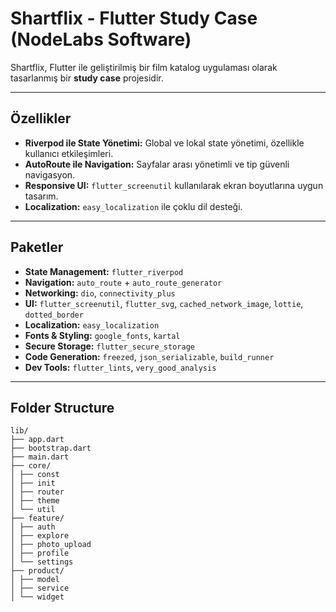 # Shartflix - Flutter Study Case (NodeLabs Software)

Shartflix, Flutter ile geliştirilmiş bir film katalog uygulaması olarak tasarlanmış bir **study case** projesidir. 

---

## Özellikler

- **Riverpod ile State Yönetimi:** Global ve lokal state yönetimi, özellikle kullanıcı etkileşimleri.
- **AutoRoute ile Navigation:** Sayfalar arası yönetimli ve tip güvenli navigasyon.
- **Responsive UI:** `flutter_screenutil` kullanılarak ekran boyutlarına uygun tasarım.
- **Localization:** `easy_localization` ile çoklu dil desteği.

---

## Paketler

- **State Management:** `flutter_riverpod`
- **Navigation:** `auto_route` + `auto_route_generator`
- **Networking:** `dio`, `connectivity_plus`
- **UI:** `flutter_screenutil`, `flutter_svg`, `cached_network_image`, `lottie`, `dotted_border`
- **Localization:** `easy_localization`
- **Fonts & Styling:** `google_fonts`, `kartal`
- **Secure Storage:** `flutter_secure_storage`
- **Code Generation:** `freezed`, `json_serializable`, `build_runner`
- **Dev Tools:** `flutter_lints`, `very_good_analysis`

---

## Folder Structure
```
lib/
├── app.dart
├── bootstrap.dart
├── main.dart
├── core/
│ ├── const
│ ├── init
│ ├── router
│ ├── theme
│ └── util
├── feature/
│ ├── auth
│ ├── explore
│ ├── photo_upload
│ ├── profile
│ └── settings
├── product/
│ ├── model
│ ├── service
│ └── widget

```
